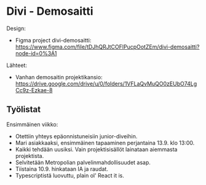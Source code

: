 # Divi - Demosaitti

Design:

- Figma project divi-demosaitti: https://www.figma.com/file/tDJhQRJtCOFlPucpOotZEm/divi-demosaitti?node-id=0%3A1

Lähteet:

- Vanhan demosaitin projektikansio: https://drive.google.com/drive/u/0/folders/1VFLaQvMuQO0zEUbO74LgCc9z-Ezkae-8

## Työlistat

Ensimmäinen viikko:

- Otettiin yhteys epäonnistuneisiin junior-diveihin.
- Mari asiakkaaksi, ensimmäinen tapaaminen perjantaina 13.9. klo 13:00.
- Kaikki tehdään uusiksi. Vain projektisisällöt lainataan aiemmasta projektista.
- Selvitetään Metropolian palvelinmahdollisuudet asap.
- Tiistaina 10.9. hinkataan IA ja raudat.
- Typescriptistä luovuttu, plain ol' React it is.






